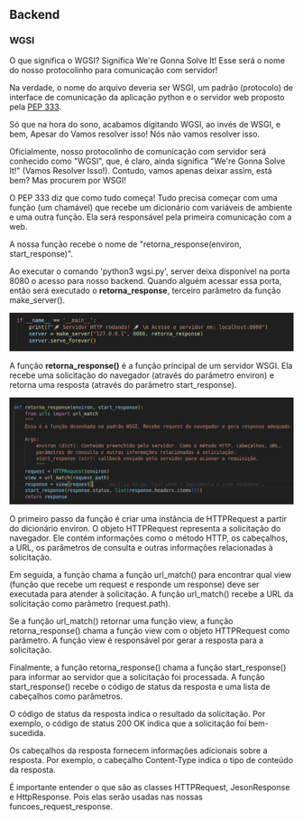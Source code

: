 ## Backend

### WGSI 

O que significa o WGSI? Significa We're Gonna Solve It!
Esse será o nome do nosso protocolinho para comunicação com servidor!

Na verdade, o nome do arquivo deveria ser WSGI, um padrão (protocolo) de interface de comunicação da aplicação python e o servidor web proposto pela [PEP 333](https://peps.python.org/pep-0333/).

Só que na hora do sono, acabamos digitando WGSI, ao invés de WSGI, e bem, Apesar do Vamos resolver isso! Nós não vamos resolver isso.

Oficialmente, nosso protocolinho de comunicação com servidor será conhecido como "WGSI", que, é claro, ainda significa "We're Gonna Solve It!" (Vamos Resolver Isso!). Contudo, vamos apenas deixar assim, está bem? Mas procurem por WSGI!

O PEP 333 diz que como tudo começa! Tudo precisa começar com uma função (um chamável) que recebe um dicionário com variáveis de ambiente e uma outra função. Ela será responsável pela primeira comunicação com a web.

A nossa função recebe o nome de  "retorna_response(environ, start_response)".

Ao executar o comando 'python3 wgsi.py', server deixa disponível na porta 8080 o acesso para nosso backend. Quando alguém acessar essa porta, então será executado o **retorna_response**, terceiro parâmetro da função make_server(). 

![Alt text](./imgs/image-3.png)

A função **retorna_response()** é a função principal de um servidor WSGI. Ela recebe uma solicitação do navegador (através do parâmetro environ) e retorna uma resposta (através do parâmetro start_response).


![Alt text](./imgs/image-4.png)

O primeiro passo da função é criar uma instância de HTTPRequest a partir do dicionário environ. O objeto HTTPRequest representa a solicitação do navegador. Ele contém informações como o método HTTP, os cabeçalhos, a URL, os parâmetros de consulta e outras informações relacionadas à solicitação.

Em seguida, a função chama a função url_match() para encontrar qual view (função que recebe um request e responde um response) deve ser executada para atender à solicitação. A função url_match() recebe a URL da solicitação como parâmetro (request.path).

Se a função url_match() retornar uma função view, a função retorna_response() chama a função view com o objeto HTTPRequest como parâmetro. A função view é responsável por gerar a resposta para a solicitação.

Finalmente, a função retorna_response() chama a função start_response() para informar ao servidor que a solicitação foi processada. A função start_response() recebe o código de status da resposta e uma lista de cabeçalhos como parâmetros.

O código de status da resposta indica o resultado da solicitação. Por exemplo, o código de status 200 OK indica que a solicitação foi bem-sucedida.

Os cabeçalhos da resposta fornecem informações adicionais sobre a resposta. Por exemplo, o cabeçalho Content-Type indica o tipo de conteúdo da resposta.

É importante entender o que são as classes HTTPRequest, JesonResponse e HttpResponse. Pois elas serão usadas nas nossas funcoes_request_response.